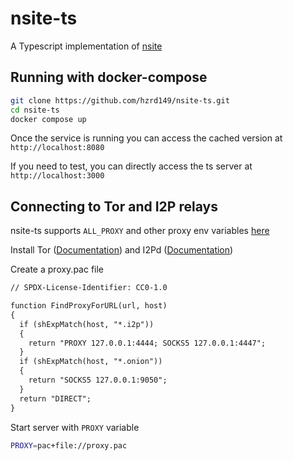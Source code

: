 # nsite-ts

A Typescript implementation of [nsite](https://github.com/lez/nsite)

## Running with docker-compose

```sh
git clone https://github.com/hzrd149/nsite-ts.git
cd nsite-ts
docker compose up
```

Once the service is running you can access the cached version at `http://localhost:8080`

If you need to test, you can directly access the ts server at `http://localhost:3000`

## Connecting to Tor and I2P relays

nsite-ts supports `ALL_PROXY` and other proxy env variables [here](https://www.npmjs.com/package/proxy-from-env#environment-variables)

Install Tor ([Documentation](https://community.torproject.org/onion-services/setup/install/)) and I2Pd ([Documentation](https://i2pd.readthedocs.io/en/latest/user-guide/install/))

Create a proxy.pac file

```txt
// SPDX-License-Identifier: CC0-1.0

function FindProxyForURL(url, host)
{
  if (shExpMatch(host, "*.i2p"))
  {
    return "PROXY 127.0.0.1:4444; SOCKS5 127.0.0.1:4447";
  }
  if (shExpMatch(host, "*.onion"))
  {
    return "SOCKS5 127.0.0.1:9050";
  }
  return "DIRECT";
}
```

Start server with `PROXY` variable

```sh
PROXY=pac+file://proxy.pac
```
